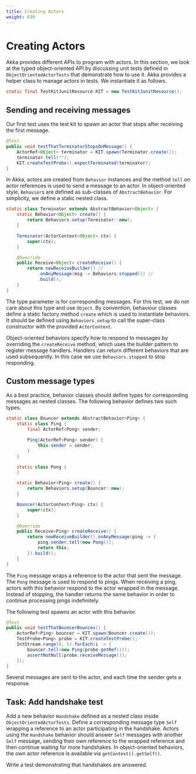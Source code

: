 ```yaml
---
title: Creating Actors
weight: 610
---
```


# Creating Actors

Akka provides different APIs to program with actors.
In this section, we look at the typed object-oriented API
by discussing unit tests defined in `ObjectOrientedActorTests`
that demonstrate how to use it.
Akka provides a helper class to manage actors in tests.
We instantiate it as follows.

```java
static final TestKitJunitResource KIT = new TestKitJunitResource();
```    

## Sending and receiving messages

Our first test uses the test kit to spawn an actor 
that stops after receiving the first message.

```java
@Test
public void testThatTerminatorStopsOnMessage() {
    ActorRef<Object> terminator = KIT.spawn(Terminator.create());
    terminator.tell("");
    KIT.createTestProbe().expectTerminated(terminator);
}
```

In Akka, actors are created from `Behavior` instances
and the method `tell` on actor references is used
to send a message to an actor.
In object-oriented style,
`Behavior`s are defined as sub-classes of `AbstractBehavior`.
For simplicity, we define a static nested class.

```java
static class Terminator extends AbstractBehavior<Object> {
    static Behavior<Object> create() {
        return Behaviors.setup(Terminator::new);
    }

    Terminator(ActorContext<Object> ctx) {
        super(ctx);
    }

    @Override
    public Receive<Object> createReceive() {
        return newReceiveBuilder() //
            .onAnyMessage(msg -> Behaviors.stopped()) //
            .build();
    }
}
```

The type parameter is for corresponding messages.
For this test, we do not care about this type and use `Object`.
By convention, behaviour classes define a static factory method `create`
which is used to instantiate behaviors.
It should be defined using `Behaviors.setup`
to call the super-class constructor with the provided `ActorContext`.

Object-oriented behaviors specify how to respond to messages
by overriding the `createReceive` method,
which uses the builder pattern to register message handlers.
Handlers can return different behaviors
that are used subsequently.
In this case we use `Behaviors.stopped` to stop responding.

## Custom message types

As a best practice, behavior classes should define types
for corresponding messages as nested classes.
The following behavior defines two such types.

```java
static class Bouncer extends AbstractBehavior<Ping> {
    static class Ping {
        final ActorRef<Pong> sender;

        Ping(ActorRef<Pong> sender) {
            this.sender = sender;
        }
    }

    static class Pong {
    }

    static Behavior<Ping> create() {
        return Behaviors.setup(Bouncer::new);
    }

    Bouncer(ActorContext<Ping> ctx) {
        super(ctx);
    }

    @Override
    public Receive<Ping> createReceive() {
        return newReceiveBuilder().onAnyMessage(ping -> {
            ping.sender.tell(new Pong());
            return this;
        }).build();
    }
}
```

The `Ping` message wraps a reference to the actor that sent the message.
The `Pong` message is used to respond to pings.
When receiving a ping, actors with this behavior
respond to the actor wrapped in the message.
Instead of stopping, the handler returns the same behavior
in order to continue processing pings indefinitely.

The following test spawns an actor with this behavior.

```java
@Test
public void testThatBouncerBounces() {
    ActorRef<Ping> bouncer = KIT.spawn(Bouncer.create());
    TestProbe<Pong> probe = KIT.createTestProbe();
    IntStream.range(0, 5).forEach(i -> {
        bouncer.tell(new Ping(probe.getRef()));
        assertNotNull(probe.receiveMessage());
    });
}
```

Several messages are sent to the actor,
and each time the sender gets a response.

## Task: Add handshake test

Add a new behavior `Handshake`
defined as a nested class inside `ObjectOrientedActorTests`.
Define a corresponding message type `Self`
wrapping a reference to an actor
participating in the handshake.
Actors using the `Handshake` behavior
should answer `Self` messages with another `Self` message,
sending their own reference to the wrapped reference
and then continue waiting for more handshakes.
In object-oriented behaviors,
the own actor reference is available via `getContext().getSelf()`.

Write a test demonstrating that handshakes are answered.


